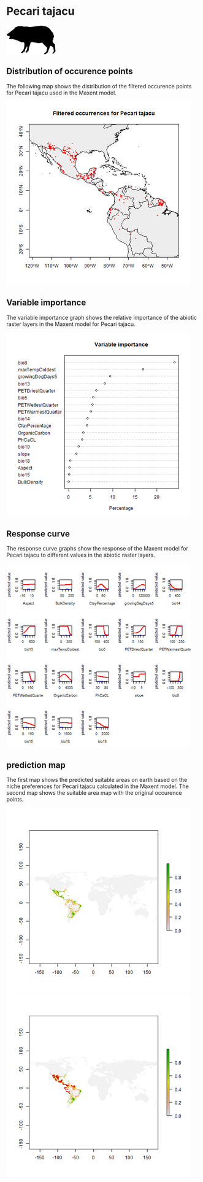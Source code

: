 # Pecari tajacu 

![](image_taxa.png) 

## Distribution of occurence points 
The following map shows the distribution of the filtered occurence points for Pecari tajacu used in the Maxent model. 

![](occurrences.png)
    
## Variable importance 
The variable importance graph shows the relative importance of the abiotic raster layers in the  Maxent model for Pecari tajacu. 

![](valid_maxent_variable_importance.png)
    
## Response curve 
The response curve graphs show the response of the Maxent model for Pecari tajacu to different values in the abiotic raster layers. 

![](valid_maxent_response_curve.png)
    
## prediction map 
The first map shows the predicted suitable areas on earth based on the niche preferences for Pecari tajacu calculated in the Maxent model. The second map shows the suitable area map with the original occurence points.

![](prediction_map.png)
![](prediction_occurence_map.png)
    
